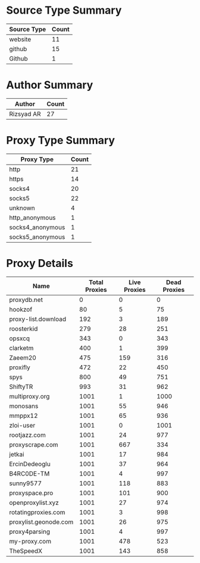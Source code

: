 # Source Type Summary

| Source Type | Count |
|-------------|-------|
| website | 11 |
| github | 15 |
| Github | 1 |


# Author Summary

| Author | Count |
|--------|-------|
| Rizsyad AR | 27 |


# Proxy Type Summary

| Proxy Type | Count |
|------------|-------|
| http | 21 |
| https | 14 |
| socks4 | 20 |
| socks5 | 22 |
| unknown | 4 |
| http_anonymous | 1 |
| socks4_anonymous | 1 |
| socks5_anonymous | 1 |


# Proxy Details

| Name | Total Proxies | Live Proxies | Dead Proxies |
|------|---------------|--------------|---------------|
| proxydb.net | 0 | 0 | 0 |
| hookzof | 80 | 5 | 75 |
| proxy-list.download | 192 | 3 | 189 |
| roosterkid | 279 | 28 | 251 |
| opsxcq | 343 | 0 | 343 |
| clarketm | 400 | 1 | 399 |
| Zaeem20 | 475 | 159 | 316 |
| proxifly | 472 | 22 | 450 |
| spys | 800 | 49 | 751 |
| ShiftyTR | 993 | 31 | 962 |
| multiproxy.org | 1001 | 1 | 1000 |
| monosans | 1001 | 55 | 946 |
| mmppx12 | 1001 | 65 | 936 |
| zloi-user | 1001 | 0 | 1001 |
| rootjazz.com | 1001 | 24 | 977 |
| proxyscrape.com | 1001 | 667 | 334 |
| jetkai | 1001 | 17 | 984 |
| ErcinDedeoglu | 1001 | 37 | 964 |
| B4RC0DE-TM | 1001 | 4 | 997 |
| sunny9577 | 1001 | 118 | 883 |
| proxyspace.pro | 1001 | 101 | 900 |
| openproxylist.xyz | 1001 | 27 | 974 |
| rotatingproxies.com | 1001 | 3 | 998 |
| proxylist.geonode.com | 1001 | 26 | 975 |
| proxy4parsing | 1001 | 4 | 997 |
| my-proxy.com | 1001 | 478 | 523 |
| TheSpeedX | 1001 | 143 | 858 |
